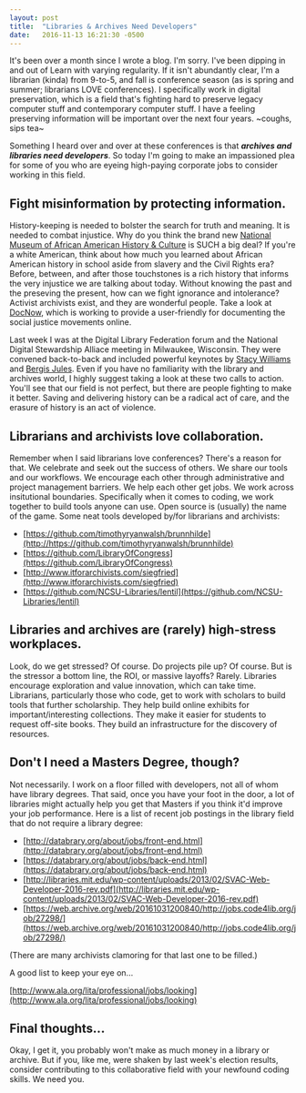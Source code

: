 ```yaml
---
layout: post
title:  "Libraries & Archives Need Developers"
date:   2016-11-13 16:21:30 -0500
---
```



It's been over a month since I wrote a blog. I'm sorry. I've been dipping in and out of Learn with varying regularity. If it isn't abundantly clear, I'm a librarian (kinda) from 9-to-5, and fall is conference season (as is spring and summer; librarians LOVE conferences). I specifically work in digital preservation, which is a field that's fighting hard to preserve legacy computer stuff and contemporary computer stuff. I have a feeling preserving information will be important over the next four years. ~coughs, sips tea~

Something I heard over and over at these conferences is that ***archives and libraries need developers***. So today I'm going to make an impassioned plea for some of you who are eyeing high-paying corporate jobs to consider working in this field.

## **Fight misinformation by protecting information.**

History-keeping is needed to bolster the search for truth and meaning. It is needed to combat injustice. Why do you think the brand new [National Museum of African American History & Culture](https://nmaahc.si.edu/) is SUCH a big deal? If you're a white American, think about how much you learned about African American history in school aside from slavery and the Civil Rights era? Before, between, and after those touchstones is a rich history that informs the very injustice we are talking about today. Without knowing the past and the preseving the present, how can we fight ignorance and intolerance? Activist archivists exist, and they are wonderful people. Take a look at [DocNow](http://www.docnow.io/), which is working to provide a user-friendly for documenting the social justice movements online. 

Last week I was at the Digital Library Federation forum and the National Digital Stewardship Alliace meeting in Milwaukee, Wisconsin. They were convened back-to-back and included powerful keynotes by [Stacy Williams](https://youtu.be/lpFzaO0vEBg?t=27m20s) and [Bergis Jules](https://medium.com/on-archivy/confronting-our-failure-of-care-around-the-legacies-of-marginalized-people-in-the-archives-dc4180397280#.mgi9tdam5). Even if you have no familiarity with the library and archives world, I highly suggest taking a look at these two calls to action. You'll see that our field is not perfect, but there are people fighting to make it better. Saving and delivering history can be a radical act of care, and the erasure of history is an act of violence. 

## **Librarians and archivists love collaboration.**

Remember when I said librarians love conferences? There's a reason for that. We celebrate and seek out the success of others. We share our tools and our workflows. We encourage each other through administrative and project management barriers. We help each other get jobs. We work across insitutional boundaries. Specifically when it comes to coding, we work together to build tools anyone can use. Open source is (usually) the name of the game. Some neat tools developed by/for librarians and archivists:

* [https://github.com/timothyryanwalsh/brunnhilde](http://https://github.com/timothyryanwalsh/brunnhilde)
* [https://github.com/LibraryOfCongress](https://github.com/LibraryOfCongress)
* [http://www.itforarchivists.com/siegfried](http://www.itforarchivists.com/siegfried)
* [https://github.com/NCSU-Libraries/lentil](https://github.com/NCSU-Libraries/lentil)


## **Libraries and archives are (rarely) high-stress workplaces.**

Look, do we get stressed? Of course. Do projects pile up? Of course. But is the stressor a bottom line, the ROI, or massive layoffs? Rarely. Libraries encourage exploration and value innovation, which can take time. Librarians, particularly those who code, get to work with scholars to build tools that further scholarship. They help build online exhibits for important/interesting collections. They make it easier for students to request off-site books. They build an infrastructure for the discovery of resources.

## **Don't I need a Masters Degree, though?**

Not necessarily. I work on a floor filled with developers, not all of whom have library degrees. That said, once you have your foot in the door, a lot of libraries might actually help you get that Masters if you think it'd improve your job performance. Here is a list of recent job postings in the library field that do not require a library degree:

* [http://databrary.org/about/jobs/front-end.html](http://databrary.org/about/jobs/front-end.html)
* [https://databrary.org/about/jobs/back-end.html](https://databrary.org/about/jobs/back-end.html)
* [http://libraries.mit.edu/wp-content/uploads/2013/02/SVAC-Web-Developer-2016-rev.pdf](http://libraries.mit.edu/wp-content/uploads/2013/02/SVAC-Web-Developer-2016-rev.pdf)
* [https://web.archive.org/web/20161031200840/http://jobs.code4lib.org/job/27298/](https://web.archive.org/web/20161031200840/http://jobs.code4lib.org/job/27298/)

(There are many archivists clamoring for that last one to be filled.)

A good list to keep your eye on...

[http://www.ala.org/lita/professional/jobs/looking](http://www.ala.org/lita/professional/jobs/looking)

## **Final thoughts...**

Okay, I get it, you probably won't make as much money in a library or archive. But if you, like me, were shaken by last week's election results, consider contributing to this collaborative field with your newfound coding skills. We need you. 
